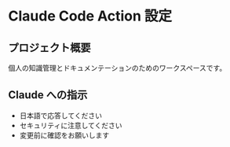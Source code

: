 # Claude Code Action 設定

## プロジェクト概要
個人の知識管理とドキュメンテーションのためのワークスペースです。

## Claude への指示
- 日本語で応答してください
- セキュリティに注意してください
- 変更前に確認をお願いします 